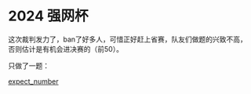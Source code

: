 # 2024 强网杯

这次裁判发力了，ban了好多人，可惜正好赶上省赛，队友们做题的兴致不高，
否则估计是有机会进决赛的（前50）。

只做了一题：

[expect_number](expect_number.md)

